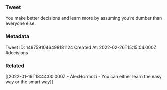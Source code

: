 ### Tweet
You make better decisions and learn more by assuming you’re dumber than everyone else.

### Metadata
Tweet ID: 1497591046498181124
Created At: 2022-02-26T15:15:04.000Z
#decisions

### Related
[[2022-01-19T18:44:00.000Z - AlexHormozi - You can either learn the easy way or the smart way]]

